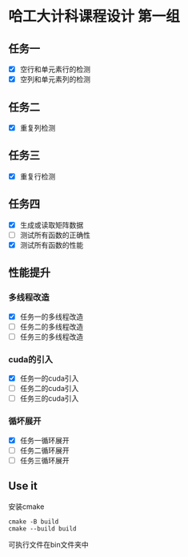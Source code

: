 # 哈工大计科课程设计 第一组
## 任务一
* [x] 空行和单元素行的检测
* [x] 空列和单元素列的检测
## 任务二
* [x] 重复列检测
## 任务三
* [x] 重复行检测
## 任务四
* [x] 生成或读取矩阵数据
* [ ] 测试所有函数的正确性
* [x] 测试所有函数的性能
## 性能提升
### 多线程改造
* [x] 任务一的多线程改造
* [ ] 任务二的多线程改造
* [ ] 任务三的多线程改造
### cuda的引入
* [x] 任务一的cuda引入
* [ ] 任务二的cuda引入
* [ ] 任务三的cuda引入
### 循坏展开
* [x] 任务一循环展开
* [ ] 任务二循环展开
* [ ] 任务三循环展开

## Use it 
安装cmake
```
cmake -B build
cmake --build build
```
可执行文件在bin文件夹中
